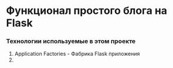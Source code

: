 # Функционал простого блога на Flask

### Технологии используемые в этом проекте

1. Application Factories - Фабрика Flask приложения
2. 
